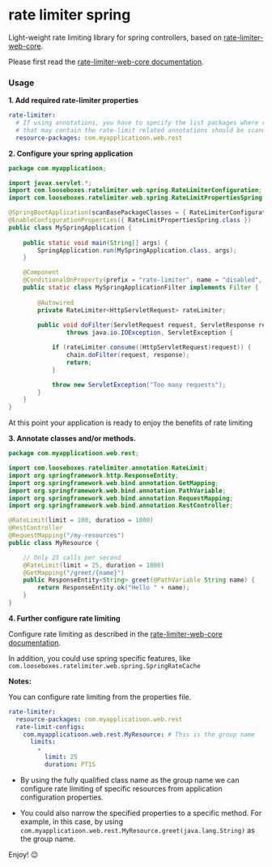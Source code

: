 # rate limiter spring

Light-weight rate limiting library for spring controllers, based on 
[rate-limiter-web-core](https://github.com/poshjosh/rate-limiter-web-core).

Please first read the [rate-limiter-web-core documentation](https://github.com/poshjosh/rate-limiter-web-core).

### Usage

__1. Add required rate-limiter properties__

```yaml
rate-limiter:
  # If using annotations, you have to specify the list packages where resources 
  # that may contain the rate-limit related annotations should be scanned for.
  resource-packages: com.myapplicatioon.web.rest
```

__2. Configure your spring application__

```java
package com.myapplicatioon;

import javax.servlet.*;
import com.looseboxes.ratelimiter.web.spring.RateLimiterConfiguration;
import com.looseboxes.ratelimiter.web.spring.RateLimitPropertiesSpring;

@SpringBootApplication(scanBasePackageClasses = { RateLimiterConfiguration.class, MySpringApplication.class })
@EnableConfigurationProperties({ RateLimitPropertiesSpring.class })
public class MySpringApplication {
    
    public static void main(String[] args) {
        SpringApplication.run(MySpringApplication.class, args);
    }

    @Component
    @ConditionalOnProperty(prefix = "rate-limiter", name = "disabled", havingValue = "false")
    public static class MySpringApplicationFilter implements Filter {
        
        @Autowired
        private RateLimiter<HttpServletRequest> rateLimiter;
        
        public void doFilter(ServletRequest request, ServletResponse response, FilterChain chain) 
                throws java.io.IOException, ServletException {

            if (rateLimiter.consume((HttpServletRequest)request)) {
                chain.doFilter(request, response);
                return;
            }

            throw new ServletException("Too many requests");
        }
    }
}
```

At this point your application is ready to enjoy the benefits of rate limiting

__3. Annotate classes and/or methods.__

```java
package com.myapplicatioon.web.rest;

import com.looseboxes.ratelimiter.annotation.RateLimit;
import org.springframework.http.ResponseEntity;
import org.springframework.web.bind.annotation.GetMapping;
import org.springframework.web.bind.annotation.PathVariable;
import org.springframework.web.bind.annotation.RequestMapping;
import org.springframework.web.bind.annotation.RestController;

@RateLimit(limit = 100, duration = 1000)
@RestController
@RequestMapping("/my-resources")
public class MyResource {

    // Only 25 calls per second
    @RateLimit(limit = 25, duration = 1000)
    @GetMapping("/greet/{name}")
    public ResponseEntity<String> greet(@PathVariable String name) {
        return ResponseEntity.ok("Hello " + name);
    }
}
```

__4. Further configure rate limiting__

Configure rate limiting as described in the [rate-limiter-web-core documentation](https://github.com/poshjosh/rate-limiter-web-core).

In addition, you could use spring specific features, like `com.looseboxes.ratelimiter.web.spring.SpringRateCache`

__Notes:__

You can configure rate limiting from the properties file.

```yaml
rate-limiter:
  resource-packages: com.myapplicatioon.web.rest
  rate-limit-configs:
    com.myapplicatioon.web.rest.MyResource: # This is the group name
      limits:
        -
          limit: 25
          duration: PT1S
```

- By using the fully qualified class name as the group name we can configure rate limiting
  of specific resources from application configuration properties.

- You could also narrow the specified properties to a specific method. For example, in this case,
  by using `com.myapplicatioon.web.rest.MyResource.greet(java.lang.String)` as the group name.

Enjoy! :wink:

